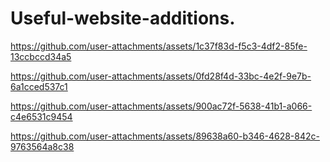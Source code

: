 # Useful-website-additions.

https://github.com/user-attachments/assets/1c37f83d-f5c3-4df2-85fe-13ccbccd34a5

https://github.com/user-attachments/assets/0fd28f4d-33bc-4e2f-9e7b-6a1cced537c1



https://github.com/user-attachments/assets/900ac72f-5638-41b1-a066-c4e6531c9454



https://github.com/user-attachments/assets/89638a60-b346-4628-842c-9763564a8c38

